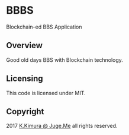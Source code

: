 # BBBS

Blockchain-ed BBS Application

## Overview

Good old days BBS with Blockchain technology.

## Licensing

This code is licensed under MIT.

## Copyright

2017 [K.Kimura @ Juge.Me](https://github.com/dotnsf) all rights reserved.

